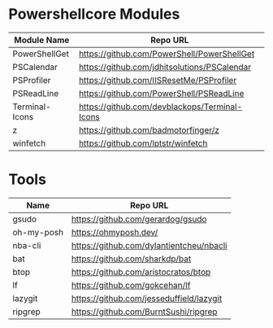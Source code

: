 # Powershellcore Modules

| Module Name    | Repo URL                                      |
| --             | --                                            |
| PowerShellGet  | https://github.com/PowerShell/PowerShellGet   |
| PSCalendar     | https://github.com/jdhitsolutions/PSCalendar  |
| PSProfiler     | https://github.com/IISResetMe/PSProfiler      |
| PSReadLine     | https://github.com/PowerShell/PSReadLine      |
| Terminal-Icons | https://github.com/devblackops/Terminal-Icons |
| z              | https://github.com/badmotorfinger/z           |
| winfetch       | https://github.com/lptstr/winfetch            |


# Tools

| Name       | Repo URL                                 |
| --         | --                                       |
| gsudo      | https://github.com/gerardog/gsudo        |
| oh-my-posh | https://ohmyposh.dev/                    |
| nba-cli    | https://github.com/dylantientcheu/nbacli |
| bat        | https://github.com/sharkdp/bat           |
| btop       | https://github.com/aristocratos/btop     |
| lf         | https://github.com/gokcehan/lf           |
| lazygit    | https://github.com/jesseduffield/lazygit |
| ripgrep    | https://github.com/BurntSushi/ripgrep    |
